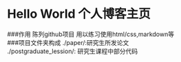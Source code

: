# Hello World  个人博客主页
###作用
陈列github项目
用以练习使用html/css,markdown等  
###项目文件夹构成
./paper/:研究生所发论文  
./postgraduate_lession/: 研究生课程中部分代码
